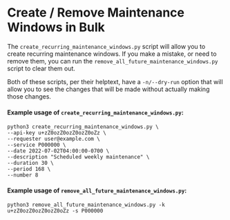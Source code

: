 # Create / Remove Maintenance Windows in Bulk

The `create_recurring_maintenance_windows.py` script will allow you to create
recurring maintenance windows. If you make a mistake, or need to remove them,
you can run the `remove_all_future_maintenance_windows.py` script to clear them
out.

Both of these scripts, per their helptext, have a `-n/--dry-run` option that
will allow you to see the changes that will be made without actually making
those changes.


#### Example usage of `create_recurring_maintenance_windows.py`:

```
python3 create_recurring_maintenance_windows.py \
--api-key u+zZ0ozZ0ozZ0ozZ0oZz \
--requester user@example.com \
--service P000000 \
--date 2022-07-02T04:00:00-0700 \
--description "Scheduled weekly maintenance" \
--duration 30 \
--period 168 \
--number 8
```


#### Example usage of `remove_all_future_maintenance_windows.py`:

```
python3 remove_all_future_maintenance_windows.py -k u+zZ0ozZ0ozZ0ozZ0oZz -s P000000
```
